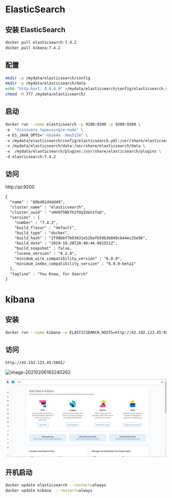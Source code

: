 # ElasticSearch



## 安装 ElasticSearch

```bash
docker pull elasticsearch:7.4.2
docker pull kibana:7.4.2
```

## 配置

```bash
mkdir -p /mydata/elasticsearch/config
mkdir -p /mydata/elasticsearch/data
echo "http.host: 0.0.0.0" >/mydata/elasticsearch/config/elasticsearch.yml
chmod -R 777 /mydata/elasticsearch/
```

## 启动

```bash
docker run --name elasticsearch -p 9200:9200 -p 9300:9300 \
-e  "discovery.type=single-node" \
-e ES_JAVA_OPTS="-Xms64m -Xmx512m" \
-v /mydata/elasticsearch/config/elasticsearch.yml:/usr/share/elasticsearch/config/elasticsearch.yml \
-v /mydata/elasticsearch/data:/usr/share/elasticsearch/data \
-v  /mydata/elasticsearch/plugins:/usr/share/elasticsearch/plugins \
-d elasticsearch:7.4.2 
```

## 访问

http://pi:9200 

```
{
  "name" : "60bd81d4dd49",
  "cluster_name" : "elasticsearch",
  "cluster_uuid" : "xHVH75NkTh2fOqIUGnzfoQ",
  "version" : {
    "number" : "7.4.2",
    "build_flavor" : "default",
    "build_type" : "docker",
    "build_hash" : "2f90bbf7b93631e52bafb59b3b049cb44ec25e96",
    "build_date" : "2019-10-28T20:40:44.881551Z",
    "build_snapshot" : false,
    "lucene_version" : "8.2.0",
    "minimum_wire_compatibility_version" : "6.8.0",
    "minimum_index_compatibility_version" : "6.0.0-beta1"
  },
  "tagline" : "You Know, for Search"
}
```

# kibana

## 安装

```bash
docker run --name kibana -e ELASTICSEARCH_HOSTS=http://42.192.123.45:9200 -p 5601:5601 -d kibana:7.4.2
```

## 访问

```bash
http://42.192.123.45:5601/
```

![image-20210206183240262](10./image-20210206183240262.png)

![image-20210206183257708](10.ElasticSearch/image-20210206183257708.png)

## 开机启动

```bash
docker update elasticsearch --restart=always
docker update kibana  --restart=always
```












